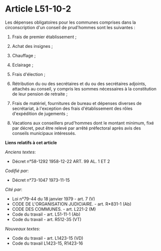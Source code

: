 # Article L51-10-2

Les dépenses obligatoires pour les communes comprises dans la circonscription d'un conseil de prud'hommes sont les
suivantes :

1. Frais de premier établissement ;

2. Achat des insignes ;

3. Chauffage ;

4. Eclairage ;

5. Frais d'élection ;

6. Rétribution du ou des secrétaires et du ou des secrétaires adjoints, attachés au conseil, y compris les sommes nécessaires
à la constitution de leur pension de retraite ;

7. Frais de matériel, fournitures de bureau et dépenses diverses de secrétariat, à l'exception des frais d'établissement des
rôles d'expédition de jugements ;

8. Vacations aux conseillers prud'hommes dont le montant minimum, fixé par décret, peut être relevé par arrêté préfectoral
après avis des conseils municipaux intéressés.

**Liens relatifs à cet article**

_Anciens textes_:

  - Décret n°58-1292 1958-12-22 ART. 99 AL. 1 ET 2

_Codifié par_:

  - Décret n°73-1047 1973-11-15

_Cité par_:

  - Loi n°79-44 du 18 janvier 1979 - art. 7 (V)
  - CODE DE L'ORGANISATION JUDICIAIRE. - art. R*831-1 (Ab)
  - CODE DES COMMUNES. - art. L221-2 (M)
  - Code du travail - art. L51-11-1 (Ab)
  - Code du travail - art. R512-35 (VT)

_Nouveaux textes_:

  - Code du travail - art. L1423-15 (VD)
  - Code du travail L1423-15, R1423-16
